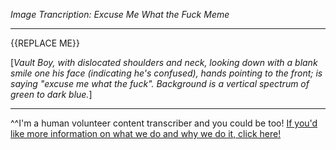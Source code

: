 *Image Trancription: Excuse Me What the Fuck Meme*

---

{{REPLACE ME}}

[*Vault Boy, with dislocated shoulders and neck, looking down with a blank smile one his face (indicating he's confused), hands pointing to the front; is saying "excuse me what the fuck". Background is a vertical spectrum of green to dark blue.*]

---

^^I'm&#32;a&#32;human&#32;volunteer&#32;content&#32;transcriber&#32;and&#32;you&#32;could&#32;be&#32;too!&#32;[If&#32;you'd&#32;like&#32;more&#32;information&#32;on&#32;what&#32;we&#32;do&#32;and&#32;why&#32;we&#32;do&#32;it,&#32;click&#32;here!](https://www.reddit.com/r/TranscribersOfReddit/wiki/index)

